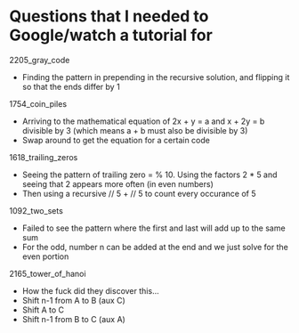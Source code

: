 # Questions that I needed to Google/watch a tutorial for

2205_gray_code
- Finding the pattern in prepending in the recursive solution, and flipping it so that the ends differ by 1

1754_coin_piles
- Arriving to the mathematical equation of 2x + y = a and x + 2y = b divisible by 3 (which means a + b must also be divisible by 3)
- Swap around to get the equation for a certain code

1618_trailing_zeros
- Seeing the pattern of trailing zero = % 10. Using the factors 2 * 5 and seeing that 2 appears more often (in even numbers)
- Then using a recursive // 5 + // 5 to count every occurance of 5

1092_two_sets
- Failed to see the pattern where the first and last will add up to the same sum
- For the odd, number n can be added at the end and we just solve for the even portion

2165_tower_of_hanoi
- How the fuck did they discover this...
- Shift n-1 from A to B (aux C)
- Shift A to C
- Shift n-1 from B to C (aux A)
